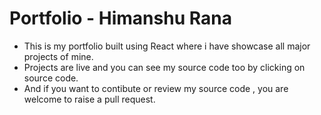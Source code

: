 # Portfolio - Himanshu Rana

- This is my portfolio built using React  where i have showcase all major projects of mine.
- Projects are live and you can see my source code too by clicking on source code.
- And if you want to contibute or review my source code , you are welcome to raise a pull request.
